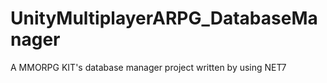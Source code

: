 # UnityMultiplayerARPG_DatabaseManager

A MMORPG KIT's database manager project written by using NET7
